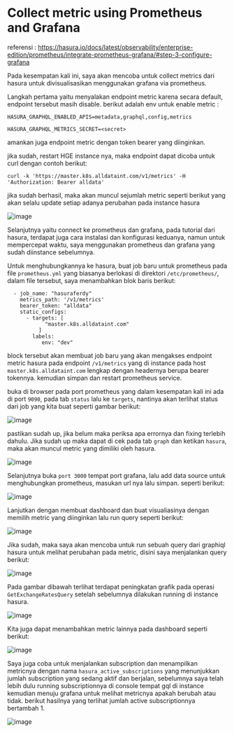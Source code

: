 # Collect metric using Prometheus and Grafana

referensi : https://hasura.io/docs/latest/observability/enterprise-edition/prometheus/integrate-prometheus-grafana/#step-3-configure-grafana

Pada kesempatan kali ini, saya akan mencoba untuk collect metrics dari hasura untuk divisualisasikan menggunakan grafana via prometheus.

Langkah pertama yaitu menyalakan endpoint metric karena secara default, endpoint tersebut masih disable. berikut adalah env untuk enable metric :

```
HASURA_GRAPHQL_ENABLED_APIS=metadata,graphql,config,metrics
```
```
HASURA_GRAPHQL_METRICS_SECRET=<secret>
```
amankan juga endpoint metric dengan token bearer yang diinginkan.

jika sudah, restart HGE instance nya, maka endpoint dapat dicoba untuk curl dengan contoh berikut:

```
curl -k 'https://master.k8s.alldataint.com/v1/metrics' -H 'Authorization: Bearer alldata'
```

jika sudah berhasil, maka akan muncul sejumlah metric seperti berikut yang akan selalu update setiap adanya perubahan pada instance hasura

![image](https://github.com/user-attachments/assets/daaf2784-5dbd-4a78-8aca-f9d197bc6937)

Selanjutnya yaitu connect ke prometheus dan grafana, pada tutorial dari hasura, terdapat juga cara instalasi dan konfigurasi keduanya, namun untuk mempercepat waktu, saya menggunakan prometheus dan grafana yang sudah diinstance sebelumnya.

Untuk menghubungkannya ke hasura, buat job baru untuk prometheus pada file `prometheus.yml` yang biasanya berlokasi di direktori `/etc/prometheus/`, dalam file tersebut, saya menambahkan blok baris berikut:

```
  - job_name: "hasuraferdy"
    metrics_path: '/v1/metrics'
    bearer_token: "alldata"
    static_configs:
      - targets: [
            "master.k8s.alldataint.com"
          ]
        labels:
           env: "dev"
```

block tersebut akan membuat job baru yang akan mengakses endpoint metric hasura pada endpoint `/v1/metrics` yang di instance pada host `master.k8s.alldataint.com` lengkap dengan headernya berupa bearer tokennya. kemudian simpan dan restart prometheus service.

buka di browser pada port prometheus yang dalam kesempatan kali ini ada di port `9090`, pada tab `status` lalu ke `targets`, nantinya akan terlihat status dari job yang kita buat seperti gambar berikut:

![image](https://github.com/user-attachments/assets/2e3eec96-e5ab-4d12-a3a2-582c36c4c07f)

pastikan sudah up, jika belum maka periksa apa errornya dan fixing terlebih dahulu. Jika sudah up maka dapat di cek pada tab `graph` dan ketikan `hasura`, maka akan muncul metric yang dimiliki oleh hasura.

![image](https://github.com/user-attachments/assets/82138bbd-9d0b-443c-bee1-950013c28076)

Selanjutnya buka `port 3000` tempat port grafana, lalu add data source untuk menghubungkan prometheus, masukan url nya lalu simpan. seperti berikut:

![image](https://github.com/user-attachments/assets/a7c712f9-ef71-436e-9292-7553b9e9b2dd)

Lanjutkan dengan membuat dashboard dan buat visualiasinya dengan memilih metric yang diinginkan lalu run query seperti berikut:

![image](https://github.com/user-attachments/assets/07a910ba-5dd0-47f3-b4ea-5c7bf8c2b2f0)

Jika sudah, maka saya akan mencoba untuk run sebuah query dari graphiql hasura untuk melihat perubahan pada metric, disini saya menjalankan query berikut:

![image](https://github.com/user-attachments/assets/3c5feed3-9c0d-4ad0-9fcd-e7700cf9b0c9)

Pada gambar dibawah terlihat terdapat peningkatan grafik pada operasi `GetExchangeRatesQuery` setelah sebelumnya dilakukan running di instance hasura.

![image](https://github.com/user-attachments/assets/96f0c057-78ba-441a-b2f6-199a3c47da95)

Kita juga dapat menambahkan metric lainnya pada dashboard seperti berikut:

![image](https://github.com/user-attachments/assets/eabbc87d-ddda-4a52-b816-53e50ac38efd)

Saya juga coba untuk menjalankan subscription dan menampilkan metricnya dengan nama `hasura_active_subscriptions` yang menunjukkan jumlah subscription yang sedang aktif dan berjalan, sebelumnya saya telah lebih dulu running subscriptionnya di console tempat gql di instance kemudian menuju grafana untuk melihat metricnya apakah berubah atau tidak. berikut hasilnya yang terlihat jumlah active subscriptionnya bertambah 1.

![image](https://github.com/user-attachments/assets/655211bb-5b53-4631-962e-c34986b17362)


